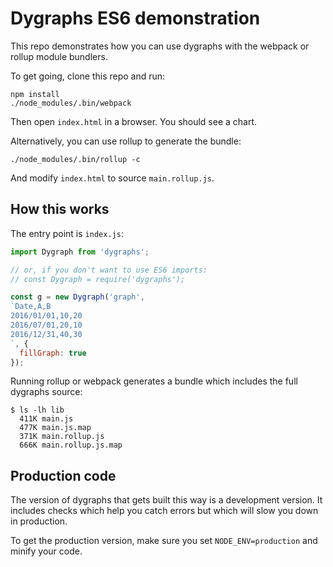 # Dygraphs ES6 demonstration

This repo demonstrates how you can use dygraphs with the webpack or rollup module bundlers.

To get going, clone this repo and run:

    npm install
    ./node_modules/.bin/webpack

Then open `index.html` in a browser. You should see a chart.

Alternatively, you can use rollup to generate the bundle:

    ./node_modules/.bin/rollup -c

And modify `index.html` to source `main.rollup.js`.

## How this works

The entry point is `index.js`:

```js
import Dygraph from 'dygraphs';

// or, if you don't want to use ES6 imports:
// const Dygraph = require('dygraphs');

const g = new Dygraph('graph',
`Date,A,B
2016/01/01,10,20
2016/07/01,20,10
2016/12/31,40,30
`, {
  fillGraph: true
});
```

Running rollup or webpack generates a bundle which includes the full dygraphs source:

```
$ ls -lh lib
  411K main.js
  477K main.js.map
  371K main.rollup.js
  666K main.rollup.js.map
```

## Production code

The version of dygraphs that gets built this way is a development version. It includes
checks which help you catch errors but which will slow you down in production.

To get the production version, make sure you set `NODE_ENV=production` and minify your code.
